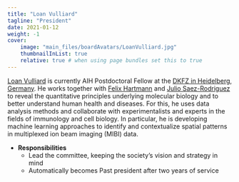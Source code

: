 ```yaml
---
title: "Loan Vulliard"
tagline: "President"
date: 2021-01-12
weight: -1
cover:
    image: "main_files/boardAvatars/LoanVulliard.jpg"
    thumbnailInList: true
    relative: true # when using page bundles set this to true
---
```

[Loan Vulliard](http://vulliard.loan/) is currently AIH Postdoctoral Fellow at the [DKFZ in Heidelberg, Germany](https://www.dkfz.de/). He works together with [Felix Hartmann](https://www.dkfz.de/en/systemimmunologie-und-einzelzell-biologie/index.php) and [Julio Saez-Rodriguez](https://saezlab.org/) to reveal the quantitative principles underlying molecular biology and to better understand human health and diseases. For this, he uses data analysis methods and collaborate with experimentalists and experts in the fields of immunology and cell biology. In particular, he is developing machine learning approaches to identify and contextualize spatial patterns in multiplexed ion beam imaging (MIBI) data.

- **Responsibilities**
  - Lead the committee, keeping the society’s vision and strategy in mind
  - Automatically becomes Past president after two years of service
